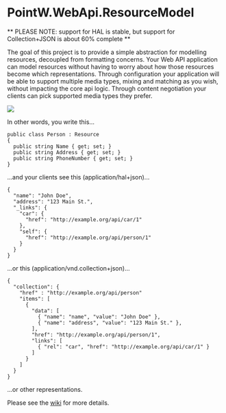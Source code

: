 # PointW.WebApi.ResourceModel

** PLEASE NOTE: support for HAL is stable, but support for Collection+JSON is about 60% complete **

The goal of this project is to provide a simple abstraction for modelling resources, decoupled from formatting concerns.  Your Web API application can model resources without having to worry about how those resources become which representations.  Through configuration your application will be able to support multiple media types, mixing and matching as you wish, without impacting the core api logic.  Through content negotiation your clients can pick supported media types they prefer.

<img src="https://github.com/biscuit314/PointW.WebApi.ResourceModel/blob/master/docs/img/overview.png"></img>

In other words, you write this...

    public class Person : Resource
    {
      public string Name { get; set; }
      public string Address { get; set; }
      public string PhoneNumber { get; set; }
    }  

...and your clients see this (application/hal+json)...

    {
      "name": "John Doe",
      "address": "123 Main St.",
      "_links": {
        "car": {
          "href": "http://example.org/api/car/1"
        },
        "self": {
          "href": "http://example.org/api/person/1"
        }
      }
    }

...or this (application/vnd.collection+json)...

    {
      "collection": {
        "href" : "http://example.org/api/person"
        "items": [
          {
            "data": [
              { "name": "name", "value": "John Doe" },
              { "name": "address", "value": "123 Main St." },
            ],
            "href": "http://example.org/api/person/1",
            "links": [
              { "rel": "car", "href": "http://example.org/api/car/1" }
            ]
          }
        ]
      }
    }

...or other representations.

Please see the [wiki](https://github.com/biscuit314/PointW.WebApi.ResourceModel/wiki) for more details.